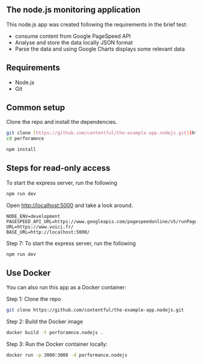 ## The node.js monitoring application

This node.js app was created following the requirements in the brief test:

- consume content from Google PageSpeed API
- Analyse and store the data locally JSON format
- Parse the data and using Google Charts displays some relevant data

## Requirements

* Node.js
* Git


## Common setup

Clone the repo and install the dependencies.

```bash
git clone [https://github.com/contentful/the-example-app.nodejs.git](https://github.com/MhemedAbderrahmen/performance-monitoring.git)
cd perforamnce
```

```bash
npm install
```

## Steps for read-only access

To start the express server, run the following

```bash
npm run dev
```
Open [http://localhost:5000](http://localhost:5000) and take a look around.

```
NODE_ENV=development
PAGESPEED_API_URL=https://www.googleapis.com/pagespeedonline/v5/runPagespeed?
URL=https://www.voici.fr/
BASE_URL=http://localhost:5000/
```

Step 7: To start the express server, run the following
```bash
npm run dev
```

## Use Docker
You can also run this app as a Docker container:

Step 1: Clone the repo

```bash
git clone https://github.com/contentful/the-example-app.nodejs.git
```

Step 2: Build the Docker image

```bash
docker build -t perforamnce.nodejs .
```

Step 3: Run the Docker container locally:

```bash
docker run -p 3000:3000 -d performance.nodejs
```
